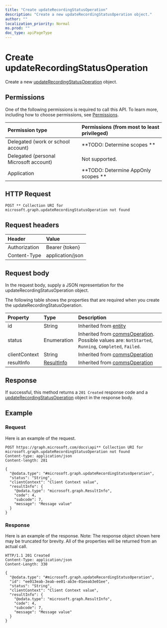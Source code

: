```yaml
---
title: "Create updateRecordingStatusOperation"
description: "Create a new updateRecordingStatusOperation object."
author: ""
localization_priority: Normal
ms.prod: ""
doc_type: apiPageType
---
```


# Create updateRecordingStatusOperation

Create a new [updateRecordingStatusOperation](../resources/updaterecordingstatusoperation.md) object.

## Permissions
One of the following permissions is required to call this API. To learn more, including how to choose permissions, see [Permissions](/concepts/permissions-reference.md).

|Permission type|Permissions (from most to least privileged)|
|:---|:---|
|Delegated (work or school account)|**TODO: Determine scopes **|
|Delegated (personal Microsoft account)|Not supported.|
|Application|**TODO: Determine AppOnly scopes **|

## HTTP Request
<!-- {
  "blockType": "ignored"
}
-->
``` http
POST ** Collection URI for microsoft.graph.updateRecordingStatusOperation not found
```

## Request headers
|Header|Value|
|:---|:---|
|Authorization|Bearer {token}|
|Content-Type|application/json|

## Request body
In the request body, supply a JSON representation for the updateRecordingStatusOperation object.

The following table shows the properties that are required when you create the updateRecordingStatusOperation.

|Property|Type|Description|
|:---|:---|:---|
|id|String| Inherited from [entity](../resources/entity.md)|
|status|Enumeration| Inherited from [commsOperation](../resources/commsOperation.md). Possible values are: `NotStarted`, `Running`, `Completed`, `Failed`.|
|clientContext|String| Inherited from [commsOperation](../resources/commsOperation.md)|
|resultInfo|[ResultInfo](../resources/ResultInfo.md)| Inherited from [commsOperation](../resources/commsOperation.md)|



## Response
If successful, this method returns a `201 Created` response code and a [updateRecordingStatusOperation](../resources/updaterecordingstatusoperation.md) object in the response body.

## Example

### Request
Here is an example of the request.
<!-- {
  "blockType": "request",
  "name": "create_updaterecordingstatusoperation_from_"
}
-->
``` http
POST https://graph.microsoft.com/docs\api** Collection URI for microsoft.graph.updateRecordingStatusOperation not found
Content-type: application/json
Content-length: 281

{
  "@odata.type": "#microsoft.graph.updateRecordingStatusOperation",
  "status": "String",
  "clientContext": "Client Context value",
  "resultInfo": {
    "@odata.type": "microsoft.graph.ResultInfo",
    "code": 4,
    "subcode": 7,
    "message": "Message value"
  }
}
```

### Response
Here is an example of the response. Note: The response object shown here may be truncated for brevity. All of the properties will be returned from an actual call.
<!-- {
  "blockType": "response",
  "truncated": true,
  "@odata.type": "microsoft.graph.updaterecordingstatusoperation"
}
-->
``` http
HTTP/1.1 201 Created
Content-Type: application/json
Content-Length: 330

{
  "@odata.type": "#microsoft.graph.updateRecordingStatusOperation",
  "id": "ee013eab-3eab-ee01-ab3e-01eeab3e01ee",
  "status": "String",
  "clientContext": "Client Context value",
  "resultInfo": {
    "@odata.type": "microsoft.graph.ResultInfo",
    "code": 4,
    "subcode": 7,
    "message": "Message value"
  }
}
```

